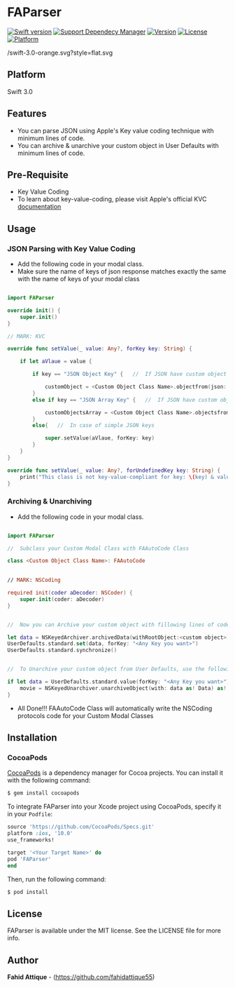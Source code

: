 # FAParser


[![Swift version](https://img.shields.io/badge/swift-3.0-orange.svg?style=flat.svg)](https://img.shields.io/badge/swift-3.0-orange.svg?style=flat.svg)
[![Support Dependecy Manager](https://img.shields.io/badge/support-CocoaPods-red.svg?style=flat.svg)](https://img.shields.io/badge/support-CocoaPods-red.svg?style=flat.svg)
[![Version](https://img.shields.io/cocoapods/v/FAParser.svg?style=flat)](http://cocoapods.org/pods/FAParser)
[![License](https://img.shields.io/badge/License-MIT-brightgreen.svg?style=flat.svg)](https://img.shields.io/badge/License-MIT-brightgreen.svg?style=flat.svg)
[![Platform](https://img.shields.io/cocoapods/p/FAParser.svg?style=flat)](http://cocoapods.org/pods/FAParser)



/swift-3.0-orange.svg?style=flat.svg

## Platform

Swift 3.0


## Features

* You can parse JSON using Apple's Key value coding technique with minimum lines of code.
* You can archive & unarchive your custom object in User Defaults with minimum lines of code.



## Pre-Requisite

* Key Value Coding
* To learn about key-value-coding, please visit Apple's official KVC [documentation](https://developer.apple.com/library/content/documentation/Cocoa/Conceptual/KeyValueCoding/) 


## Usage

### JSON Parsing with Key Value Coding

- Add the following code in your modal class.
- Make sure the name of keys of json response matches exactly the same with the name of keys of your modal class


```swift

import FAParser

override init() {
    super.init()
}

// MARK: KVC

override func setValue(_ value: Any?, forKey key: String) {

    if let aVlaue = value {

        if key == "JSON Object Key" {   //  If JSON have custom object

            customObject = <Custom Object Class Name>.objectfrom(json: value)
        }
        else if key == "JSON Array Key" {   //  If JSON have custom objects Array

            customObjectsArray = <Custom Object Class Name>.objectsfrom(jsonArray: value as! Array)
        }
        else{   //  In case of simple JSON keys

            super.setValue(aVlaue, forKey: key)
        }
    }
}

override func setValue(_ value: Any?, forUndefinedKey key: String) {
    print("This class is not key-value-compliant for key: \(key) & value : \(value)")
}

```



### Archiving & Unarchiving

* Add the following code in your modal class.

```swift

import FAParser

//  Subclass your Custom Modal Class with FAAutoCode Class 

class <Custom Object Class Name>: FAAutoCode

 
// MARK: NSCoding

required init(coder aDecoder: NSCoder) {
    super.init(coder: aDecoder)
}


//  Now you can Archive your custom object with fillowing lines of code

let data = NSKeyedArchiver.archivedData(withRootObject:<custom object>)
UserDefaults.standard.set(data, forKey: "<Any Key you want>")
UserDefaults.standard.synchronize()


//  To Unarchive your custom object from User Defaults, use the following code

if let data = UserDefaults.standard.value(forKey: "<Any Key you want>") {
    movie = NSKeyedUnarchiver.unarchiveObject(with: data as! Data) as! <Custom Class>?
}

```

* All Done!!! FAAutoCode Class will automatically write the NSCoding protocols code for your Custom Modal Classes 




## Installation

### CocoaPods

[CocoaPods](http://cocoapods.org) is a dependency manager for Cocoa projects. You can install it with the following command:

```bash
$ gem install cocoapods
```


To integrate FAParser into your Xcode project using CocoaPods, specify it in your `Podfile`:

```ruby
source 'https://github.com/CocoaPods/Specs.git'
platform :ios, '10.0'
use_frameworks!

target '<Your Target Name>' do
pod 'FAParser'
end
```

Then, run the following command:

```bash
$ pod install
```


## License

FAParser is available under the MIT license. See the LICENSE file for more info.


## Author

**Fahid Attique** - (https://github.com/fahidattique55)


